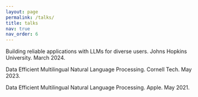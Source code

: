 ```yaml
---
layout: page
permalink: /talks/
title: talks
nav: true
nav_order: 6
---
```


Building reliable applications with LLMs for diverse users. Johns Hopkins University. March 2024.

Data Efficient Multilingual Natural Language Processing. Cornell Tech. May 2023.

Data Efficient Multilingual Natural Language Processing. Apple. May 2021.
